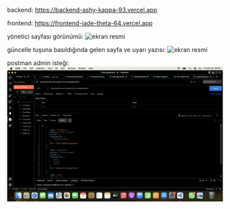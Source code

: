 backend: https://backend-ashy-kappa-93.vercel.app

frontend: https://frontend-jade-theta-64.vercel.app

yönetici sayfası görünümü:
![ekran resmi](https://github.com/emineaaaa/mekanBul/raw/main/yöneticiEkranı.png)

güncelle tuşuna basıldığında gelen sayfa ve uyarı yazısı:
![ekran resmi](https://github.com/emineaaaa/mekanBul/raw/main/güncelleEkranı.png)

postman admin isteği:
![ekran resmi](https://github.com/emineaaaa/mekanBul/raw/main/postmanEkranı.png)
